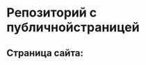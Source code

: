 # Репозиторий с публичнойстраницей
## Страница сайта:
<!-- Здесь будет ссылка на публичную страницу -->